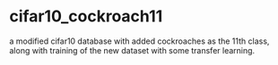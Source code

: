 # cifar10_cockroach11
a modified cifar10 database with added cockroaches as the 11th class, along with training of the new dataset with some transfer learning.
